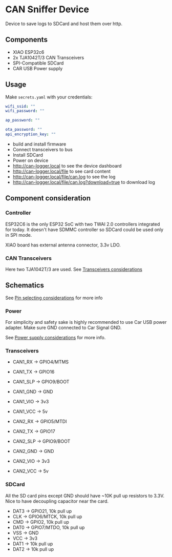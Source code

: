 # CAN Sniffer Device

Device to save logs to SDCard and host them over http.

## Components

- XIAO ESP32c6
- 2x TJA1042T/3 CAN Transceivers
- SPI-Compatible SDCard
- CAR USB Power supply

## Usage

Make `secrets.yaml` with your credentials:

```yaml
wifi_ssid: ""
wifi_password: ""

ap_password: ""

ota_password: ""
api_encryption_key: ""
```

- build and install firmware
- Connect transceivers to bus
- Install SDCard
- Power on device
- <http://can-logger.local> to see the device dashboard
- <http://can-logger.local/file> to see card content
- <http://can-logger.local/file/can.log> to see the log
- <http://can-logger.local/file/can.log?download=true> to download log

## Component consideration

### Controller

ESP32C6 is the only ESP32 SoC with two TWAI 2.0 controllers integrated for today. It doesn't have SDMMC controller so SDCard could be used only in SPI mode.

XIAO board has external antenna connector, 3.3v LDO.

### CAN Transceivers

Here two TJA1042T/3 are used. See [Transceivers considerations](../../hardware/transceivers.md)

## Schematics

See [Pin selecting considerations](../../hardware/esp32c6.md#pin-considerations) for more info

### Power

For simplicity and safety sake is highly recommended to use Car USB power adapter. Make sure GND connected to Car Signal GND.

See [Power supply considerations](../../hardware/power.md) for more info.

### Transceivers

- CAN1_RX -> GPIO4/MTMS
- CAN1_TX -> GPIO16
- CAN1_SLP -> GPIO9/BOOT
- CAN1_GND -> GND
- CAN1_VIO -> 3v3
- CAN1_VCC -> 5v

- CAN2_RX -> GPIO5/MTDI
- CAN2_TX -> GPIO17
- CAN2_SLP -> GPIO9/BOOT
- CAN2_GND -> GND
- CAN2_VIO -> 3v3
- CAN2_VCC -> 5v

### SDCard

All the SD card pins except GND should have ~10K pull up resistors to 3.3V. Nice to have decoupling capacitor near the card.

- DAT3 -> GPIO21, 10k pull up
- CLK -> GPIO6/MTCK, 10k pull up
- CMD -> GPIO2, 10k pull up
- DAT0 -> GPIO7/MTDO, 10k pull up
- VSS -> GND
- VCC -> 3v3
- DAT1 -> 10k pull up
- DAT2 -> 10k pull up

